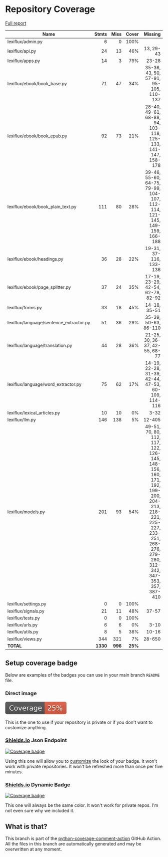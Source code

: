 # Repository Coverage

[Full report](https://htmlpreview.github.io/?https://github.com/andgineer/lexiflux/blob/python-coverage-comment-action-data/htmlcov/index.html)

| Name                                     |    Stmts |     Miss |   Cover |   Missing |
|----------------------------------------- | -------: | -------: | ------: | --------: |
| lexiflux/admin.py                        |        6 |        0 |    100% |           |
| lexiflux/api.py                          |       24 |       13 |     46% | 13, 29-43 |
| lexiflux/apps.py                         |       14 |        3 |     79% |     23-28 |
| lexiflux/ebook/book\_base.py             |       71 |       47 |     34% |35-36, 43, 50, 57-91, 95-105, 110-137 |
| lexiflux/ebook/book\_epub.py             |       92 |       73 |     21% |28-40, 49-61, 68-88, 94, 103-118, 125-133, 141-147, 158-178 |
| lexiflux/ebook/book\_plain\_text.py      |      111 |       80 |     28% |39-46, 55-60, 64-75, 79-99, 104-107, 112-114, 121-145, 149-159, 166-188 |
| lexiflux/ebook/headings.py               |       36 |       28 |     22% |19-31, 37-116, 133-136 |
| lexiflux/ebook/page\_splitter.py         |       37 |       24 |     35% |17-19, 23-29, 42-54, 62-78, 82-92 |
| lexiflux/forms.py                        |       33 |       18 |     45% |14-18, 35-51 |
| lexiflux/language/sentence\_extractor.py |       51 |       36 |     29% |35-39, 50-63, 86-110 |
| lexiflux/language/translation.py         |       44 |       28 |     36% |21-25, 30, 36-37, 42-55, 68-77 |
| lexiflux/language/word\_extractor.py     |       75 |       62 |     17% |14-19, 22-28, 31-39, 42-44, 47-53, 60-109, 114-116 |
| lexiflux/lexical\_articles.py            |       10 |       10 |      0% |      3-32 |
| lexiflux/llm.py                          |      146 |      138 |      5% |    12-405 |
| lexiflux/models.py                       |      201 |       93 |     54% |49-51, 70, 80, 112, 117, 122, 126-145, 148-156, 160, 171, 192, 199-200, 204-213, 218-221, 225-227, 233-251, 268-276, 279-280, 312-342, 347-353, 357, 387-410 |
| lexiflux/settings.py                     |        0 |        0 |    100% |           |
| lexiflux/signals.py                      |       21 |       11 |     48% |     37-57 |
| lexiflux/tests.py                        |        0 |        0 |    100% |           |
| lexiflux/urls.py                         |        6 |        6 |      0% |      3-10 |
| lexiflux/utils.py                        |        8 |        5 |     38% |     10-16 |
| lexiflux/views.py                        |      344 |      321 |      7% |    28-650 |
|                                **TOTAL** | **1330** |  **996** | **25%** |           |


## Setup coverage badge

Below are examples of the badges you can use in your main branch `README` file.

### Direct image

[![Coverage badge](https://raw.githubusercontent.com/andgineer/lexiflux/python-coverage-comment-action-data/badge.svg)](https://htmlpreview.github.io/?https://github.com/andgineer/lexiflux/blob/python-coverage-comment-action-data/htmlcov/index.html)

This is the one to use if your repository is private or if you don't want to customize anything.

### [Shields.io](https://shields.io) Json Endpoint

[![Coverage badge](https://img.shields.io/endpoint?url=https://raw.githubusercontent.com/andgineer/lexiflux/python-coverage-comment-action-data/endpoint.json)](https://htmlpreview.github.io/?https://github.com/andgineer/lexiflux/blob/python-coverage-comment-action-data/htmlcov/index.html)

Using this one will allow you to [customize](https://shields.io/endpoint) the look of your badge.
It won't work with private repositories. It won't be refreshed more than once per five minutes.

### [Shields.io](https://shields.io) Dynamic Badge

[![Coverage badge](https://img.shields.io/badge/dynamic/json?color=brightgreen&label=coverage&query=%24.message&url=https%3A%2F%2Fraw.githubusercontent.com%2Fandgineer%2Flexiflux%2Fpython-coverage-comment-action-data%2Fendpoint.json)](https://htmlpreview.github.io/?https://github.com/andgineer/lexiflux/blob/python-coverage-comment-action-data/htmlcov/index.html)

This one will always be the same color. It won't work for private repos. I'm not even sure why we included it.

## What is that?

This branch is part of the
[python-coverage-comment-action](https://github.com/marketplace/actions/python-coverage-comment)
GitHub Action. All the files in this branch are automatically generated and may be
overwritten at any moment.